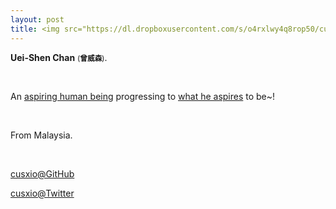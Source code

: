 ```yaml
---
layout: post
title: <img src="https://dl.dropboxusercontent.com/s/o4rxlwy4q8rop50/cusx.png" class="avatar" />About 
---
```


**Uei-Shen Chan** <small>(**曾威森**)</small>. 

<br />

An [aspiring human being](http://norvig.com/21-days.html) progressing to [what he aspires](http://www.youtube.com/watch?v=H14bBuluwB8) to be~!

<br />

From Malaysia.

<br />

[cusxio@GitHub](https://github.com/cusxio)

[cusxio@Twitter](https://twitter.com/cusxio)


<br />
